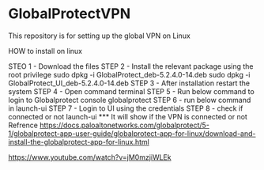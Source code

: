 # GlobalProtectVPN
This repository is for setting up the global VPN on Linux 

HOW to install on linux

STEO 1 - Download the files
STEP 2 - Install the relevant package using the root privilege
            sudo dpkg -i GlobalProtect_deb-5.2.4.0-14.deb
            sudo dpkg -i GlobalProtect_UI_deb-5.2.4.0-14.deb
STEP 3 - After installation restart the system
STEP 4 - Open command terminal
STEP 5 - Run below command to login to Globalprotect console
            globalprotect
STEP 6 - run below command in 
            launch-ui 
STEP 7 - Login to UI using the credentials
STEP 8 - check if connected or not
            launch-ui 
            *** It will show if the VPN is connected or not
Refrence
https://docs.paloaltonetworks.com/globalprotect/5-1/globalprotect-app-user-guide/globalprotect-app-for-linux/download-and-install-the-globalprotect-app-for-linux.html

https://www.youtube.com/watch?v=jM0mzjiWLEk
